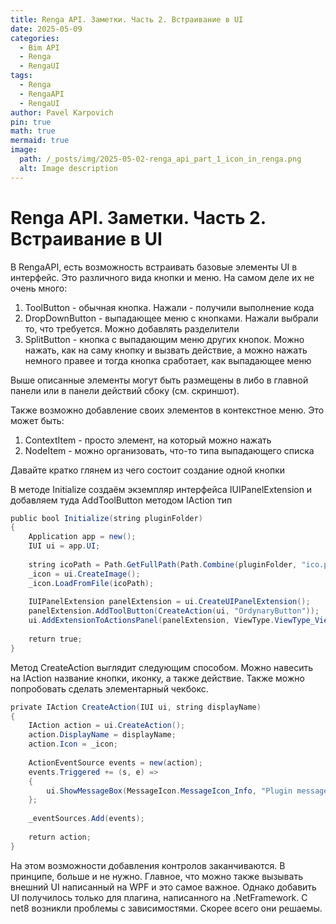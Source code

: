 ```yaml
---
title: Renga API. Заметки. Часть 2. Встраивание в UI
date: 2025-05-09
categories:
  - Bim API
  - Renga
  - RengaUI
tags:
  - Renga
  - RengaAPI
  - RengaUI
author: Pavel Karpovich
pin: true
math: true
mermaid: true
image:
  path: /_posts/img/2025-05-02-renga_api_part_1_icon_in_renga.png
  alt: Image description
---
```

# Renga API. Заметки. Часть 2. Встраивание в UI

В RengaAPI, есть возможность встраивать базовые элементы UI в интерфейс. Это различного вида кнопки и меню. На самом деле их не очень много:
1. ToolButton - обычная кнопка. Нажали - получили выполнение кода
2. DropDownButton - выпадающее меню с кнопками. Нажали выбрали то, что требуется. Можно добавлять разделители
3. SplitButton - кнопка с выпадающим меню других кнопок. Можно нажать, как на саму кнопку и вызвать действие, а можно нажать немного правее и тогда кнопка сработает, как выпадающее меню

Выше описанные элементы могут быть размещены в либо в главной панели или в панели действий сбоку (см. скриншот).

Также возможно добавление своих элементов в контекстное меню. Это может быть:
1. ContextItem - просто элемент, на который можно нажать
2. NodeItem - можно организовать, что-то типа выпадающего списка

Давайте кратко глянем из чего состоит создание одной кнопки

В методе Initialize создаём экземпляр интерфейса IUIPanelExtension и добавляем туда AddToolButton методом IAction тип 
```c#
public bool Initialize(string pluginFolder)
{
	Application app = new();
	IUI ui = app.UI;
 
	string icoPath = Path.GetFullPath(Path.Combine(pluginFolder, "ico.png"));
	_icon = ui.CreateImage();
	_icon.LoadFromFile(icoPath);
 
	IUIPanelExtension panelExtension = ui.CreateUIPanelExtension();
	panelExtension.AddToolButton(CreateAction(ui, "OrdynaryButton"));
	ui.AddExtensionToActionsPanel(panelExtension, ViewType.ViewType_View3D);
 
	return true;
}
```

Метод CreateAction выглядит следующим способом. Можно навесить на IAction название кнопки, иконку, а также действие. Также можно попробовать сделать элементарный чекбокс.
```c#
private IAction CreateAction(IUI ui, string displayName)
{
	IAction action = ui.CreateAction();
	action.DisplayName = displayName;
	action.Icon = _icon;
 
	ActionEventSource events = new(action);
	events.Triggered += (s, e) =>
	{
		ui.ShowMessageBox(MessageIcon.MessageIcon_Info, "Plugin message", displayName + " Handler");
	};
 
	_eventSources.Add(events);
 
	return action;
}
```

На этом возможности добавления контролов заканчиваются. В принципе, больше и не нужно. Главное, что можно также вызывать внешний UI написанный на WPF и это самое важное. Однако добавить UI получилось только для плагина, написанного на .NetFramework. С net8 возникли проблемы с зависимостями. Скорее всего они решаемы.